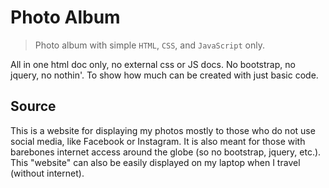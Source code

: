 # Photo Album

> Photo album with simple `HTML`, `CSS`, and `JavaScript` only.

All in one html doc only, no external css or JS docs.
No bootstrap, no jquery, no nothin'.
To show how much can be created with just basic code.

## Source

This is a website for displaying my photos mostly to those who do not use social media, like Facebook or Instagram.
It is also meant for those with barebones internet access around the globe (so no bootstrap, jquery, etc.).
This "website" can also be easily displayed on my laptop when I travel (without internet).